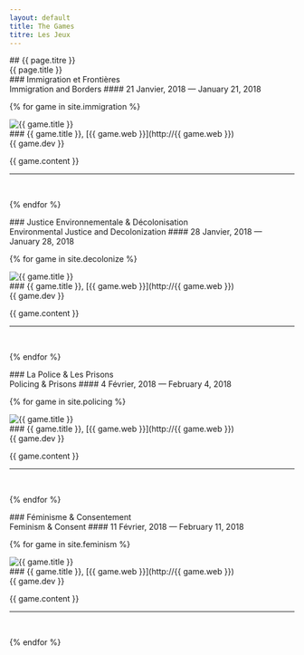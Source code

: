 ```yaml
---
layout: default
title: The Games
titre: Les Jeux
---
```

<section id="games" class="container-fluid content-section text-center bg-yellow" markdown="1">
## {{ page.titre }} <br> {{ page.title }}
</section>

<section id="immigrationgames" class="container-fluid content-section text-center bg-lightyellow" markdown="1">
### Immigration et Frontières <br> Immigration and Borders
#### 21 Janvier, 2018 — January 21, 2018

{% for game in site.immigration %}
<div style="float: {{ game.dir }}"> <img src="/img/immigrationgames/{{ game.img }}" alt="{{ game.title }}"></div>
### {{ game.title }}, [{{ game.web }}](http://{{ game.web }}) <br>{{ game.dev }}

{{ game.content }}

---
<br>

{% endfor %}
</section>

<section id="decolonizationgames" class="container-fluid content-section text-center bg-lightblue" markdown="1">
### Justice Environnementale & Décolonisation <br> Environmental Justice and Decolonization
#### 28 Janvier, 2018 — January 28, 2018

{% for game in site.decolonize %}
<div style="float: {{ game.dir }}"> <img src="/img/decolonizationgames/{{ game.img }}" alt="{{ game.title }}"></div>
### {{ game.title }}, [{{ game.web }}](http://{{ game.web }}) <br>{{ game.dev }}

{{ game.content }}

---
<br>

{% endfor %}
</section>

<section id="policinggames" class="container-fluid content-section text-center bg-yellow" markdown="1">
### La Police & Les Prisons <br> Policing & Prisons
#### 4 Février, 2018 — February 4, 2018

{% for game in site.policing %}
<div style="float: {{ game.dir }}"> <img src="/img/policeprisonsgames/{{ game.img }}" alt="{{ game.title }}"></div>
### {{ game.title }}, [{{ game.web }}](http://{{ game.web }}) <br>{{ game.dev }}

{{ game.content }}

---
<br>

{% endfor %}
</section>


<section id="feminismevent" class="container-fluid content-section text-center bg-lightblue" markdown="1">
### Féminisme & Consentement <br> Feminism & Consent
#### 11 Février, 2018 — February 11, 2018

{% for game in site.feminism %}
<div style="float: {{ game.dir }}"> <img src="/img/feminismevent/{{ game.img }}" alt="{{ game.title }}"></div>
### {{ game.title }}, [{{ game.web }}](http://{{ game.web }}) <br>{{ game.dev }}

{{ game.content }}

---
<br>

{% endfor %}
</section>

